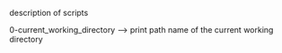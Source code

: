 description of scripts

0-current_working_directory --> print path name of the current working directory
